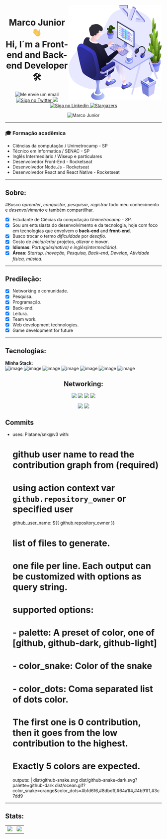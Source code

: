 <img align="right" src="https://github.com/BManduca/BManduca/blob/main/assets/user.png" width="300"/>

<h1 align="center"> 
  Marco Junior <img src="https://github.com/BManduca/BManduca/blob/main/assets/Hi.gif" width="30px"> <br> Hi, I´m a Front-end and Back-end Developer 🛠
</h1>

<p align="center">
  <a>
    <img alt="Me envie um email" src="https://img.shields.io/badge/-Gmail-c14438?style=flat-square&logo=Gmail&logoColor=white&link=mailto:mrjuniordx@gmail.com">
  </a>
  
  <a href="https://twitter.com/mrjuuhdx">
    <img alt="Siga no Twitter" src="https://img.shields.io/badge/-Twitter-1ca0f1?style=flat-square&labelColor=1ca0f1&logo=twitter&logoColor=white&link=https://twitter.com/BrunnoPrr">
  </a>

   <a href="https://instagram.com/mrcjuuh" alt="Instagram">
    <img src="https://img.shields.io/badge/-Instagram-DF0174?style=flat-square&labelColor=DF0174&logo=instagram&logoColor=white&link=https://instagram.com/mrjuniordx"/>   </a>

  <a href="https://www.linkedin.com/in/mrcjuuh/">
    <img alt="Siga no Linkedin" src="https://img.shields.io/badge/-LinkedIn-blue?style=flat-square&logo=Linkedin&logoColor=white&link=https://www.linkedin.com/in/marco-junior-67225920b/">
  </a>

  <a href="https://app.rocketseat.com.br/me/marco-junior-1569770352">
    <img alt="Stargazers" src="https://img.shields.io/badge/Blog-Rocketseat-%237159c1?style=flat&logo=ghost">
  </a>  
  
</p>
  

<p align="center"> <img src="https://komarev.com/ghpvc/?username=mrc-junior" alt="Marco Junior" /> </p>



---

### :mortar_board: Formação acadêmica
  - Ciências da computação / Unimetrocamp - SP
  - Técnico em Informatica / SENAC - SP
  - Inglês Intermediário / Wiseup e particulares
  - Desenvolvedor Front-End - Rocketseat
  - Desenvolvedor Node.Js - Rocketseat
  - Desenvolvedor React and React Native - Rocketseat

---

 <h2> Sobre: </h2>

 #Busco *aprender*, *conquistar*, *pesquisar*, *registrar* todo meu conhecimento e *desenvolvimento* e também compartilhar.

- [x] Estudante de Ciêcias da computação *Unimetrocamp - SP*.
- [x] Sou um entusiasta do desenvolvimento e da tecnologia, hoje com foco em tecnologias que envolvem o **back-end** and **front-end**.
- [x] Busco trocar o termo *dificuldade* por *desafio*.
- [x] Gosto de *iniciar/criar* projetos, *alterar* e *inovar*.
- [x] **Idiomas**: *Português(nativo) e inglês(intermediário)*.
- [x] **Áreas**: *Startup, Inovação, Pesquisa, Back-end, Develop, Atividade física, música*.

---

<h2> Predileção: </h2>

- [x] Networking e comunidade.
- [x] Pesquisa.
- [x] Programação.
- [x] Back-end.
- [x] Leitura.
- [x] Team work.
- [X] Web development technologies.
- [X] Game development for future

---

<h2>Tecnologias: </h2>

**Minha Stack:** <br>
![image](https://img.shields.io/badge/HTML5-E34F26?style=for-the-badge&logo=html5&logoColor=white)
![image](https://img.shields.io/badge/CSS3-1572B6?style=for-the-badge&logo=css3&logoColor=white)
![image](https://img.shields.io/badge/Bootstrap-563D7C?style=for-the-badge&logo=bootstrap&logoColor=white)
![image](https://img.shields.io/badge/JavaScript-F7DF1E?style=for-the-badge&logo=javascript&logoColor=black)
![image](https://img.shields.io/badge/Git-F05032?style=for-the-badge&logo=git&logoColor=white)
![image](https://img.shields.io/badge/React_Native-20232A?style=for-the-badge&logo=react&logoColor=61DAFB)
![image](https://img.shields.io/badge/Node.js-339933?style=for-the-badge&logo=nodedotjs&logoColor=white)

<div align="center">  
  <h2>Networking: </h2>
  
  <a href="https://www.instagram.com/mcjuudx/" target="_blank"><img src="https://img.icons8.com/fluent/64/000000/instagram-new.png" target="_blank"></a>
  <a href = "mailto:mrjuniordx@gmail.com"><img src="https://img.icons8.com/fluent/64/000000/gmail.png" target="_blank"></a>
  <a href="https://www.linkedin.com/in/mrcjuuh/" target="_blank"><img src="https://img.icons8.com/fluent/64/000000/linkedin.png" target="_blank"></a>
  <a href="https://app.rocketseat.com.br/me/marco-junior-1569770352" target="_blank"><img src="https://img.icons8.com/nolan/64/launchpad.png" target="_blank"></a>
</div>

<p align="center" href="https://github.com/Mrc-Junior">
  <img height="180em" src="https://github-readme-stats.vercel.app/api?username=Mrc-Junior&count_private=true&theme=radical&show_icons=true" />
  <img height="180em" src="https://github-readme-stats.vercel.app/api/top-langs/?username=Mrc-Junior&theme=radical&layout=compact" />
</p>



<h2> Commits </h2>

- uses: Platane/snk@v3
  with:
    # github user name to read the contribution graph from (**required**)
    # using action context var `github.repository_owner` or specified user
    github_user_name: ${{ github.repository_owner }}

    # list of files to generate.
    # one file per line. Each output can be customized with options as query string.
    #
    #  supported options:
    #  - palette:     A preset of color, one of [github, github-dark, github-light]
    #  - color_snake: Color of the snake
    #  - color_dots:  Coma separated list of dots color.
    #                 The first one is 0 contribution, then it goes from the low contribution to the highest.
    #                 Exactly 5 colors are expected.
    outputs: |
      dist/github-snake.svg
      dist/github-snake-dark.svg?palette=github-dark
      dist/ocean.gif?color_snake=orange&color_dots=#bfd6f6,#8dbdff,#64a1f4,#4b91f1,#3c7dd9

---

<h2>Stats:</h2>

<!--
![Brunno github stats](https://github-readme-stats.vercel.app/api?username=BManduca&show_icons=true&theme=radical)

[![Top Langs](https://github-readme-stats.vercel.app/api/top-langs/?username=BManduca&theme=radical&hide=PlpgSQL,jupyter%20notebook,html)](https://github.com/anuraghazra/github-readme-stats)
-->

<p align="center">
  <table align='center'>
    <row>
      <td>
       <!--Card-->
        <img height='172' src='https://github-readme-stats.vercel.app/api/top-langs/?username=mrc-junior&layout=compact&theme=dark'>
      </td>
      <td>
        <img height='172' src='https://github-readme-stats.vercel.app/api?username=mrc-junior&show_icons=true&theme=dark'>
      </td>
    </row>
  </table>
</p>

